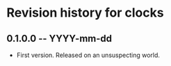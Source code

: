 # Revision history for clocks

## 0.1.0.0  -- YYYY-mm-dd

* First version. Released on an unsuspecting world.
